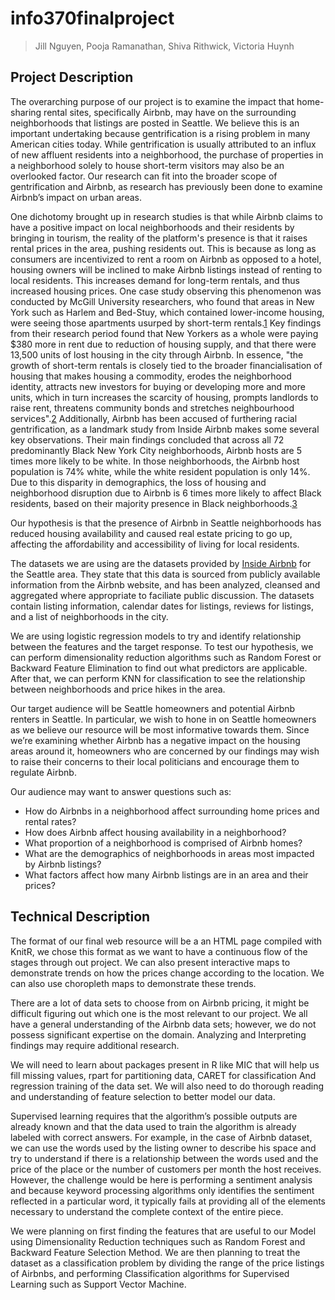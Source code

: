 # info370finalproject

> Jill Nguyen, Pooja Ramanathan, Shiva Rithwick, Victoria Huynh

## Project Description

The overarching purpose of our project is to examine the impact that home-sharing rental sites, specifically Airbnb, may have on the surrounding neighborhoods that listings are posted in Seattle. We believe this is an important undertaking because gentrification is a rising problem in many American cities today. While gentrification is usually attributed to an influx of new affluent residents into a neighborhood, the purchase of properties in a neighborhood solely to house short-term visitors may also be an overlooked factor. Our research can fit into the broader scope of gentrification and Airbnb, as research has previously been done to examine Airbnb’s impact on urban areas.

One dichotomy brought up in research studies is that while Airbnb claims to have a positive impact on local neighborhoods and their residents by bringing in tourism, the reality of the platform's presence is that it raises rental prices in the area, pushing residents out. This is because as long as consumers are incentivized to rent a room on Airbnb as opposed to a hotel, housing owners will be inclined to make Airbnb listings instead of renting to local residents. This increases demand for long-term rentals, and thus increased housing prices. One case study observing this phenomenon was conducted by McGill University researchers, who found that areas in New York such as Harlem and Bed-Stuy, which contained lower-income housing, were seeing those apartments usurped by short-term rentals.[1](https://www.researchgate.net/publication/318281320_Airbnb_and_the_Rent_Gap_Gentrification_Through_the_Sharing_Economy) Key findings from their research period found that New Yorkers as a whole were paying $380 more in rent due to reduction of housing supply, and that there were 13,500 units of lost housing in the city through Airbnb. In essence, "the growth of short-term rentals is closely tied to the broader financialisation of housing that makes housing a commodity, erodes the neighborhood identity, attracts new investors for buying or developing more and more units, which in turn increases the scarcity of housing, prompts landlords to raise rent, threatens community bonds and stretches neighbourhood services".[2](https://labgov.city/thecommonspost/the-impact-of-airbnb-on-our-cities-gentrification-and-disneyfication-2-0/) Additionally, Airbnb has been accused of furthering racial gentrification, as a landmark study from Inside Airbnb makes some several key observations. Their main findings concluded that across all 72 predominantly Black New York City neighborhoods, Airbnb hosts are 5 times more likely to be white. In those neighborhoods, the Airbnb host population is 74% white, while the white resident population is only 14%. Due to this disparity in demographics, the loss of housing and neighborhood disruption due to Airbnb is 6 times more likely to affect Black residents, based on their majority presence in Black neighborhoods.[3](http://insideairbnb.com/face-of-airbnb-nyc/a-year-later-airbnb-as-racial-gentrification-tool.html)

Our hypothesis is that the presence of Airbnb in Seattle neighborhoods has reduced housing availability and caused real estate pricing to go up, affecting the affordability and accessibility of living for local residents.

The datasets we are using are the datasets provided by [Inside Airbnb](http://insideairbnb.com/get-the-data.html) for the Seattle area. They state that this data is sourced from publicly available information from the Airbnb website, and has been analyzed, cleansed and aggregated where appropriate to faciliate public discussion. The datasets contain listing information, calendar dates for listings, reviews for listings, and a list of neighborhoods in the city.

We are using logistic regression models to try and identify relationship between the features and the target response. To test our hypothesis, we can perform dimensionality reduction algorithms such as Random Forest or Backward Feature Elimination to find out what predictors are applicable. After that, we can perform KNN for classification to see the relationship between neighborhoods and price hikes in the area.

Our target audience will be Seattle homeowners and potential Airbnb renters in Seattle. In particular, we wish to hone in on Seattle homeowners as we believe our resource will be most informative towards them. Since we’re examining whether Airbnb has a negative impact on the housing areas around it, homeowners who are concerned by our findings may wish to raise their concerns to their local politicians and encourage them to regulate Airbnb.

Our audience may want to answer questions such as:
- How do Airbnbs in a neighborhood affect surrounding home prices and rental rates?
- How does Airbnb affect housing availability in a neighborhood?
- What proportion of a neighborhood is comprised of Airbnb homes?
- What are the demographics of neighborhoods in areas most impacted by Airbnb listings?
- What factors affect how many Airbnb listings are in an area and their prices?

## Technical Description

The format of our final web resource will be a an HTML page compiled with KnitR, we chose this format as we want to have a continuous flow of the stages through out project. We can also present interactive maps to demonstrate trends on how the prices change according to the location. We can also use choropleth maps to demonstrate these trends.

There are a lot of data sets to choose from on Airbnb pricing, it might be difficult figuring out which one is the most relevant to our project. We all have a general understanding of the Airbnb data sets; however, we do not possess significant expertise on the domain. Analyzing and Interpreting findings may require additional research. 

We will need to learn about packages present in R like MIC that will help us fill missing values, rpart for partitioning data, CARET for classification And regression training of the data set. We will also need to do thorough reading and understanding of feature selection to better model our data.

Supervised learning requires that the algorithm’s possible outputs are already known and that the data used to train the algorithm is already labeled with correct answers. For example, in the case of Airbnb dataset, we can use the words used by the listing owner to describe his space and try to understand if there is a relationship between the words used and the price of the place or the number of customers per month the host receives. However, the challenge would be here is performing a sentiment analysis and because keyword processing algorithms only identifies the sentiment reflected in a particular word, it typically fails at providing all of the elements necessary to understand the complete context of the entire piece.

We were planning on first finding the features that are useful to our Model using Dimensionality Reduction techniques such as Random Forest and Backward Feature Selection Method. We are then planning to treat the dataset as a classification problem by dividing the range of the price listings of Airbnbs, and performing Classification algorithms for Supervised Learning such as Support Vector Machine.

